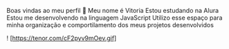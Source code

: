 Boas vindas ao meu perfil 🌙
Meu nome é Vitoria
Estou estudando na Alura
Estou me desenvolvendo na linguagem JavaScript
Utilizo esse espaço para minha organização e comportilamento dos meus projetos desenvolvidos

! [https://tenor.com/cF2pyv9mOev.gif]
